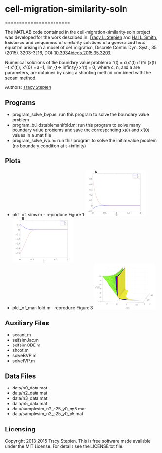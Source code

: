 # cell-migration-similarity-soln
=======================

The MATLAB code contained in the cell-migration-similarity-soln project was developed for the work described in:
[Tracy L. Stepien](http://math.arizona.edu/~stepien/) and [Hal L. Smith](http://math.asu.edu/~halsmith/), Existence and uniqueness of similarity solutions of a generalized heat equation arising in a model of cell migration, Discrete Contin. Dyn. Syst., 35 (2015), 3203-3216, DOI: [10.3934/dcds.2015.35.3203](http://dx.doi.org/10.3934/dcds.2015.35.3203).

Numerical solutions of the boundary value problem
x''(t) = c(x'(t)+1)^n (x(t)−t x'(t)),
x'(0) = a−1,
lim_{t-> infinity} x'(t) = 0,
where c, n, and a are parameters, are obtained by using a shooting method combined with the secant method.

Authors: [Tracy Stepien](http://github.com/tstepien/)

## Programs

+ program_solve_bvp.m: run this program to solve the boundary value problem
+ program_buildstablemanifold.m: run this program to solve many boundary value problems and save the corresponding x(0) and x'(0) values in a .mat file
+ program_solve_ivp.m: run this program to solve the initial value problem (no boundary condition at t->infinity)

## Plots

+ plot_of_sims.m - reproduce Figure 1
![Figure 1A](fig/fig1a.png)
![Figure 1B](fig/fig1b.png)
+ plot_of_manifold.m - reproduce Figure 3
![Figure 3](fig/fig3.png)

## Auxiliary Files

+ secant.m
+ selfsimJac.m
+ selfsimODE.m
+ shoot.m
+ solveBVP.m
+ solveIVP.m

## Data Files

+ data/n0_data.mat
+ data/n2_data.mat
+ data/n3_data.mat
+ data/n5_data.mat
+ data/samplesim_n2_c25_y0_np5.mat
+ data/samplesim_n2_c25_y0_p5.mat

## Licensing

Copyright 2013-2015 Tracy Stepien.  This is free software made available under the MIT License. For details see the LICENSE.txt file.
